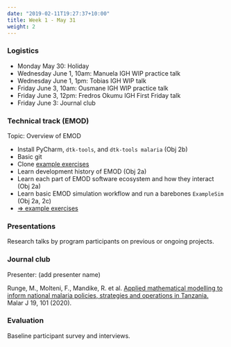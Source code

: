 ```yaml
---
date: "2019-02-11T19:27:37+10:00"
title: Week 1 - May 31
weight: 2
---
```


<!--more-->

### Logistics

- Monday May 30: Holiday
- Wednesday June 1, 10am: Manuela IGH WIP practice talk
- Wednesday June 1, 1pm: Tobias IGH WIP talk
- Friday June 3, 10am: Ousmane IGH WIP practice talk
- Friday June 3, 12pm: Fredros Okumu IGH First Friday talk
- Friday June 3: Journal club

### Technical track (EMOD)

Topic: Overview of EMOD

- Install PyCharm, `dtk-tools`, and `dtk-tools malaria` (Obj 2b)
- Basic git
- Clone [example exercises](https://github.com/numalariamodeling/faculty-enrich-2022-examples)
- Learn development history of EMOD (Obj 2a)
- Learn each part of EMOD software ecosystem and how they interact (Obj 2a)
- Learn basic EMOD simulation workflow and run a barebones `ExampleSim` (Obj 2a, 2c)
- [=> example exercises](https://github.com/numalariamodeling/faculty-enrich-2022-examples#week-1-overview-of-emod-)

### Presentations

Research talks by program participants on previous or ongoing projects.

### Journal club

Presenter: (add presenter name)

Runge, M., Molteni, F., Mandike, R. et al. [Applied mathematical modelling to inform national malaria policies, 
strategies and operations in Tanzania.](https://malariajournal.biomedcentral.com/articles/10.1186/s12936-020-03173-0) 
Malar J 19, 101 (2020).

### Evaluation

Baseline participant survey and interviews.